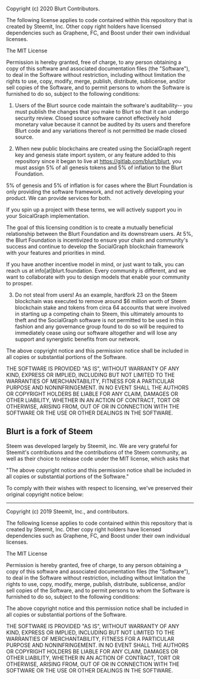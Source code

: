 Copyright (c) 2020 Blurt Contributors.

The following license applies to code contained within this repository that
is created by Steemit, Inc. Other copy right holders have licensed dependencies such
as Graphene, FC, and Boost under their own individual licenses.

The MIT License

Permission is hereby granted, free of charge, to any person obtaining a copy
of this software and associated documentation files (the "Software"), to deal
in the Software without restriction, including without limitation the rights
to use, copy, modify, merge, publish, distribute, sublicense, and/or sell
copies of the Software, and to permit persons to whom the Software is
furnished to do so, subject to the following conditions:

1) Users of the Blurt source code maintain the software's auditability-- you must
publish the changes that you make to Blurt so that it can undergo security
review.  Closed source software cannot effectively hold monetary value
because it cannot be audited by its users and therefore Blurt code and any variations thereof
is not permitted be made closed source.

2) When new public blockchains are created using the SocialGraph regent key and
genesis state import system, or any feature added to this repository since
it began to live at https://gitlab.com/blurt/blurt, you must assign 5%
of all genesis tokens and 5% of inflation to the Blurt Foundation.

5% of genesis and 5% of inflation is for cases where the Blurt Foundation is
only providing the software framework, and not actively developing your
product.  We can provide services for both.  

If you spin up a project with these terms, we will actively support you
in your SoicalGraph implementation.  

The goal of this licensing condition is to create a mutually beneficial relationship
between the Blurt Foundation and its downstream users.  At 5%, the Blurt
Foundation is incentivized to ensure your chain and community's success
and continue to develop the SocialGraph blockchain framework with your features
and priorities in mind.  

If you have another incentive model in mind, or just want to talk, you can
reach us at info[at]blurt.foundation.  Every community is different, and we
want to collaborate with you to design models that enable your community to prosper.  

3) Do not steal from users! As an example, hardfork 23 on the Steem blockchain was executed to
remove around $6 million worth of Steem blockchain stake and tokens from circa 64 accounts 
that were involved in starting up a competing chain to Steem, this ultimately amounts to theft and
the SocialGraph software is not permitted to be used in this fashion and any governance group found to
do so will be required to immediately cease using our software altogether and will lose any support and synergistic
benefits from our network.

The above copyright notice and this permission notice shall be included in
all copies or substantial portions of the Software.

THE SOFTWARE IS PROVIDED "AS IS", WITHOUT WARRANTY OF ANY KIND, EXPRESS OR
IMPLIED, INCLUDING BUT NOT LIMITED TO THE WARRANTIES OF MERCHANTABILITY,
FITNESS FOR A PARTICULAR PURPOSE AND NONINFRINGEMENT. IN NO EVENT SHALL THE
AUTHORS OR COPYRIGHT HOLDERS BE LIABLE FOR ANY CLAIM, DAMAGES OR OTHER
LIABILITY, WHETHER IN AN ACTION OF CONTRACT, TORT OR OTHERWISE, ARISING FROM,
OUT OF OR IN CONNECTION WITH THE SOFTWARE OR THE USE OR OTHER DEALINGS IN
THE SOFTWARE.


## Blurt is a fork of Steem
Steem was developed largely by Steemit, inc.  We are very grateful for Steemit's
contributions and the contributions of the Steem community, as well as their
choice to release code under the MIT license, which asks that

"The above copyright notice and this permission notice shall be included in
all copies or substantial portions of the Software."

To comply with their wishes with respect to licensing, we've preserved their
original copyright notice below:

----


Copyright (c) 2019 Steemit, Inc., and contributors.

The following license applies to code contained within this repository that
is created by Steemit, Inc. Other copy right holders have licensed dependencies such
as Graphene, FC, and Boost under their own individual licenses.

The MIT License

Permission is hereby granted, free of charge, to any person obtaining a copy
of this software and associated documentation files (the "Software"), to deal
in the Software without restriction, including without limitation the rights
to use, copy, modify, merge, publish, distribute, sublicense, and/or sell
copies of the Software, and to permit persons to whom the Software is
furnished to do so, subject to the following conditions:

The above copyright notice and this permission notice shall be included in
all copies or substantial portions of the Software.

THE SOFTWARE IS PROVIDED "AS IS", WITHOUT WARRANTY OF ANY KIND, EXPRESS OR
IMPLIED, INCLUDING BUT NOT LIMITED TO THE WARRANTIES OF MERCHANTABILITY,
FITNESS FOR A PARTICULAR PURPOSE AND NONINFRINGEMENT. IN NO EVENT SHALL THE
AUTHORS OR COPYRIGHT HOLDERS BE LIABLE FOR ANY CLAIM, DAMAGES OR OTHER
LIABILITY, WHETHER IN AN ACTION OF CONTRACT, TORT OR OTHERWISE, ARISING FROM,
OUT OF OR IN CONNECTION WITH THE SOFTWARE OR THE USE OR OTHER DEALINGS IN
THE SOFTWARE.
